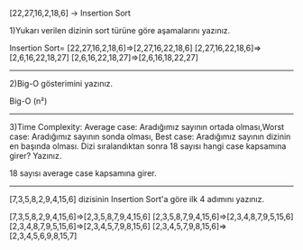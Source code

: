 [22,27,16,2,18,6] -> Insertion Sort

1)Yukarı verilen dizinin sort türüne göre aşamalarını yazınız.

Insertion Sort=
[22,27,16,2,18,6]=>[2,27,16,22,18,6]
[2,27,16,22,18,6]=>[2,6,16,22,18,27]
[2,6,16,22,18,27]=>[2,6,16,18,22,27]

---------------------------------------------------------------
2)Big-O gösterimini yazınız.

Big-O (n²)

---------------------------------------------------------------
3)Time Complexity: Average case: Aradığımız sayının ortada olması,Worst case: Aradığımız sayının sonda olması, Best case: Aradığımız sayının dizinin en başında olması.
Dizi sıralandıktan sonra 18 sayısı hangi case kapsamına girer? Yazınız.

18 sayısı average case kapsamına girer.

---------------------------------------------------------------
[7,3,5,8,2,9,4,15,6] dizisinin Insertion Sort'a göre ilk 4 adımını yazınız.

[7,3,5,8,2,9,4,15,6]=>[2,3,5,8,7,9,4,15,6]
[2,3,5,8,7,9,4,15,6]=>[2,3,4,8,7,9,5,15,6]
[2,3,4,8,7,9,5,15,6]=>[2,3,4,5,7,9,8,15,6]
[2,3,4,5,7,9,8,15,6]=>[2,3,4,5,6,9,8,15,7]